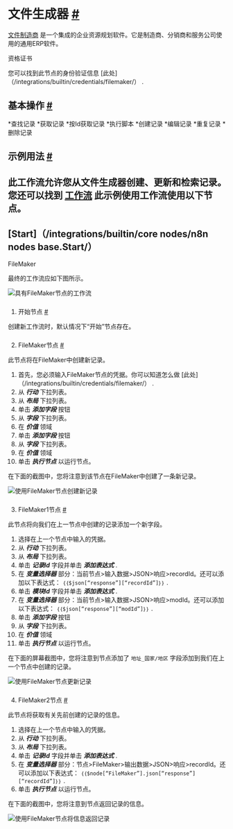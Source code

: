 


 文件生成器
 [#](#filemaker "永久链接")
=============================================



[文件制造商](https://www.claris.com/filemaker/) 
 是一个集成的企业资源规划软件。它是制造商、分销商和服务公司使用的通用ERP软件。
 




 资格证书
 



 您可以找到此节点的身份验证信息
 [此处]（/integrations/builtin/credentials/filemaker/）
 .
 




 基本操作
 [#](#基本操作 "永久链接")
-----------------------------------------------------------


*查找记录
*获取记录
*按Id获取记录
*执行脚本
*创建记录
*编辑记录
*重复记录
*删除记录



 示例用法
 [#](#示例用法 "永久链接")
-----------------------------------------------------



 此工作流允许您从文件生成器创建、更新和检索记录。您还可以找到
 [工作流](https://n8n.io/workflows/1068) 
 此示例使用工作流使用以下节点。
-
 [Start]（/integrations/builtin/core nodes/n8n nodes base.Start/）
 -
 FileMaker




 最终的工作流应如下图所示。
 



![具有FileMaker节点的工作流](https://d33wubrfki0l68.cloudfront.net/c30e14b3824b37348e856c92284a889b304e8cab/30011/_images/integrations/builtin/app-nodes/filemaker/workflow.png)



### 
 1. 开始节点
 [#](#1-start-node "永久链接")



 创建新工作流时，默认情况下“开始”节点存在。
 


### 
 2. FileMaker节点
 [#](#2-filemaker-node "永久链接")



 此节点将在FileMaker中创建新记录。
 


1. 首先，您必须输入FileMaker节点的凭据。你可以知道怎么做
 [此处]（/integrations/builtin/credentials/filemaker/）
 .
2. 从
 ***行动***
 下拉列表。
3. 从
 ***布局***
 下拉列表。
4. 单击
 ***添加字段***
 按钮
5. 从
 ***字段***
 下拉列表。
6. 在
 ***价值***
 领域
7. 单击
 ***添加字段***
 按钮
8. 从
 ***字段***
 下拉列表。
9. 在
 ***价值***
 领域
10. 单击
 ***执行节点***
 以运行节点。



 在下面的截图中，您将注意到该节点在FileMaker中创建了一条新记录。
 



![使用FileMaker节点创建新记录](https://d33wubrfki0l68.cloudfront.net/1d36cfa3d4c5fefc1b8d4b3f45abe4605e74a94c/2edf8/_images/integrations/builtin/app-nodes/filemaker/filemaker_node.png)



### 
 3. FileMaker1节点
 [#](#3-filemaker1-node "永久链接")



 此节点将向我们在上一节点中创建的记录添加一个新字段。
 


1. 选择在上一个节点中输入的凭据。
2. 从
 ***行动***
 下拉列表。
3. 从
 ***布局***
 下拉列表。
4. 单击
 ***记录Id***
 字段并单击
 ***添加表达式***
 .
5. 在
 ***变量选择器***
 部分：当前节点>输入数据>JSON>响应>recordId。还可以添加以下表达式：
 `｛｛$json[“response”][“recordId”]｝｝`
 .
6. 单击
 ***模块Id***
 字段并单击
 ***添加表达式***
 .
7. 在
 ***变量选择器***
 部分：当前节点>输入数据>JSON>响应>modId。还可以添加以下表达式：
 `｛｛$json[“response”][“modId”]｝｝`
 .
8. 单击
 ***添加字段***
 按钮
9. 从
 ***字段***
 下拉列表。
10. 在
 ***价值***
 领域
11. 单击
 ***执行节点***
 以运行节点。



 在下面的屏幕截图中，您将注意到节点添加了
 `地址_国家/地区`
 字段添加到我们在上一个节点中创建的记录。
 



![使用FileMaker节点更新记录](https://d33wubrfki0l68.cloudfront.net/8d53a051aa210dc0e5cba849e7ae66dccdbd14c2/8732f/_images/integrations/builtin/app-nodes/filemaker/filemaker1_node.png)



### 
 4. FileMaker2节点
 [#](#4-filemaker2-node "永久链接")



 此节点将获取有关先前创建的记录的信息。
 


1. 选择在上一个节点中输入的凭据。
2. 从
 ***行动***
 下拉列表。
3. 从
 ***布局***
 下拉列表。
4. 单击
 ***记录Id***
 字段并单击
 ***添加表达式***
 .
5. 在
 ***变量选择器***
 部分：节点>FileMaker>输出数据>JSON>响应>recordId。还可以添加以下表达式：
 `｛｛$node[“FileMaker”].json[“response”][“recordId”]｝｝`
 .
6. 单击
 ***执行节点***
 以运行节点。



 在下面的截图中，您将注意到节点返回记录的信息。
 



![使用FileMaker节点将信息返回记录](https://d33wubrfki0l68.cloudfront.net/f103d2bae006249fc36d387ccfaf4b773541c346/c3da8/_images/integrations/builtin/app-nodes/filemaker/filemaker2_node.png)





